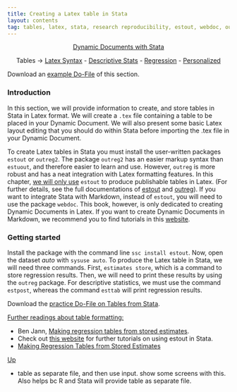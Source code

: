 ```yaml
---
title: Creating a Latex table in Stata
layout: contents
tag: tables, latex, stata, research reproducibility, estout, webdoc, outreg2
---
```


<a name="Contents"></a>
<p style="text-align: center;">
<a href="https://crenteriam.github.io/training/dynamic-documents/dynamicdocs-stata/">Dynamic Documents with Stata</a>
</p>
<p style="text-align: center;">
Tables &rarr; <a href="https://crenteriam.github.io/training/dynamic-documents/tables-latex/">Latex Syntax</a> - <a href="https://crenteriam.github.io/training/dynamic-documents/tables-descriptives/">Descriptive Stats</a> - <a href="https://crenteriam.github.io/training/dynamic-documents/tables-ols/">Regression</a> - <a href="https://crenteriam.github.io/training/dynamic-documents/tables-personalized/">Personalized</a>
</p>

Download an [example Do-File](TBD) of this section.

### Introduction
In this section, we will provide information to create, and store tables in Stata in Latex format. We will create a `.tex` file containing a table to be placed in your Dynamic Document. We will also present some basic Latex layout editing that you should do within Stata before importing the .tex file in your Dynamic Document.

To create Latex tables in Stata you must install the user-written packages `estout` or `outreg2`. The package `outreg2` has an easier markup syntax than `estuout`, and therefore easier to learn and use. However, `outreg` is more robust and has a neat integration with Latex formatting features. In this chapter, <u>we will only use</u> `estout` to produce publishable tables in Latex. (For further details, see the full documentations of [estout](http://repec.sowi.unibe.ch/stata/estout/) and [outreg](http://repec.org/bocode/o/outreg2.html)). If you want to integrate Stata with Markdown, instead of `estout`, you will need to use the package `webdoc`. This book, however, is only dedicated to creating Dynamic Documents in Latex. If you want to create Dynamic Documents in Markdown, we recommend you to find tutorials in this [website](http://repec.sowi.unibe.ch/stata/webdoc/index.html).

### Getting started

Install the package with the command line `ssc install estout`. Now, open the dataset *auto* with `sysuse auto`. To produce the Latex table in Stata, we will need three commands. First, `estimates store`, which is a command to store regression results. Then, we will need to print these results by using the `outreg` package. For descriptive statistics, we must use the command `estpost`, whereas the command `esttab` will print regression results.

Download the [practice Do-File on Tables from Stata](https://crenteriam.github.io/files/tutorials/tables-stata.do).

<u>Further readings about table formatting:</u>
- Ben Jann, [Making regression tables from stored estimates](http://www.soz.unibe.ch/unibe/portal/fak_wiso/c_dep_sowi/inst_soz/content/e39893/e48983/e131227/e131228/e131246/e131269/estout_ger.pdf).
- Check out [this website](https://www.ssc.wisc.edu/sscc/pubs/stata_tables.htm#summary) for further tutorials on using estout in Stata.
- [Making Regression Tables from Stored Estimates](http://www.soz.unibe.ch/unibe/portal/fak_wiso/c_dep_sowi/inst_soz/content/e39893/e48983/e131227/e131228/e131246/e131269/estout_ger.pdf)

[Up](#Contents)

- table as separate file, and then use input. show some screens with this. Also helps bc R and Stata will provide table as separate file.

[^1]: Check out the Stata's [labeling variable](https://www.stata.com/manuals13/gsw9.pdf) documentation for further details.
